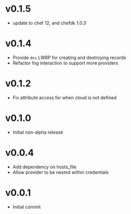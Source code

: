 # v0.1.5
* update to chef 12, and chefdk 1.0.3

# v0.1.4
* Provide `dns` LWRP for creating and destroying records
* Refactor fog interaction to support more providers

# v0.1.2
* Fix attribute access for when cloud is not defined

# v0.1.0
* Initial non-alpha release

# v0.0.4
* Add dependency on hosts_file
* Allow provider to be nested within credentials

# v0.0.1
* Initial commit
